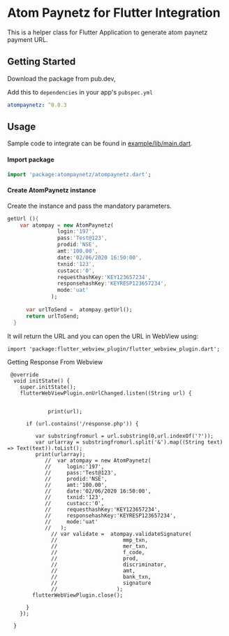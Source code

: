 # Atom Paynetz for Flutter Integration

This is a helper class for Flutter Application to  generate atom paynetz payment URL.

## Getting Started

Download the package from pub.dev, 

Add this to `dependencies` in your app's `pubspec.yml`

```yaml
atompaynetz: ^0.0.3
```
## Usage

Sample code to integrate can be found in [example/lib/main.dart](example/lib/main.dart).

#### Import package 

```dart
import 'package:atompaynetz/atompaynetz.dart';
```

#### Create AtomPaynetz instance

Create the instance and pass the mandatory parameters.

```dart
getUrl (){
    var atompay = new AtomPaynetz( 
                login:'197',
                pass:'Test@123',
                prodid:'NSE',
                amt:'100.00',
                date:'02/06/2020 16:50:00',
                txnid:'123',
                custacc:'0',
                requesthashKey:'KEY123657234',
                responsehashKey:'KEYRESP123657234',
                mode:'uat'
              );
            
      var urlToSend =  atompay.getUrl();
      return urlToSend;
  }
```

It will return the URL and you can open the URL in WebView using:

```
import 'package:flutter_webview_plugin/flutter_webview_plugin.dart';

```

Getting Response From Webview

```
 @override
  void initState() {
    super.initState();
    flutterWebViewPlugin.onUrlChanged.listen((String url) {
     
  
             print(url);
      
      if (url.contains('/response.php')) {
        
         var substringfromurl = url.substring(0,url.indexOf('?'));
         var urlarray = substringfromurl.split('&').map((String text) => Text(text)).toList();
         print(urlarray);
            //  var atompay = new AtomPaynetz( 
            //     login:'197',
            //     pass:'Test@123',
            //     prodid:'NSE',
            //     amt:'100.00',
            //     date:'02/06/2020 16:50:00',
            //     txnid:'123',
            //     custacc:'0',
            //     requesthashKey:'KEY123657234',
            //     responsehashKey:'KEYRESP123657234',
            //     mode:'uat'
            //   );
              // var validate =  atompay.validateSignature(
              //                     mmp_txn,
              //                     mer_txn,
              //                     f_code,
              //                     prod,
              //                     discriminator,
              //                     amt,
              //                     bank_txn,
              //                     signature
              //                   );
        flutterWebViewPlugin.close();
       
      }
    });

  }
```
